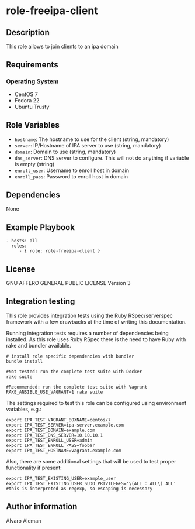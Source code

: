 # role-freeipa-client

## Description

This role allows to join clients to an ipa domain

## Requirements

### Operating System

* CentOS 7
* Fedora 22
* Ubuntu Trusty

## Role Variables

* ``hostname``: The hostname to use for the client (string, mandatory)
* ``server``: IP/Hostname of IPA server to use (string, mandatory)
* ``domain``: Domain to use (string, mandatory)
* ``dns_server``: DNS server to configure. This will not do anything if variable is empty (string)
* ``enroll_user``: Username to enroll host in domain
* ``enroll_pass``: Password to enroll host in domain

## Dependencies

None

## Example Playbook

    - hosts: all
      roles:
         - { role: role-freeipa-client }

## License

GNU AFFERO GENERAL PUBLIC LICENSE Version 3

## Integration testing

This role provides integration tests using the Ruby RSpec/serverspec framework
with a few drawbacks at the time of writing this documentation.

Running integration tests requires a number of dependencies being
installed. As this role uses Ruby RSpec there is the need to have
Ruby with rake and bundler available.

    # install role specific dependencies with bundler
    bundle install

<!-- -->

    #Not tested: run the complete test suite with Docker
    rake suite

<!-- -->

    #Recommended: run the complete test suite with Vagrant
    RAKE_ANSIBLE_USE_VAGRANT=1 rake suite

The settings required to test this role can be configured using environment variables, e.g.:

    export IPA_TEST_VAGRANT_BOXNAME=centos/7
    export IPA_TEST_SERVER=ipa-server.example.com
    export IPA_TEST_DOMAIN=example.com
    export IPA_TEST_DNS_SERVER=10.10.10.1
    export IPA_TEST_ENROLL_USER=admin
    export IPA_TEST_ENROLL_PASS=foobar
    export IPA_TEST_HOSTNAME=vagrant.example.com

Also, there are some additional settings that will be used to test proper functionality if present:

    export IPA_TEST_EXISTING_USER=example_user
    export IPA_TEST_EXISTING_USER_SUDO_PRIVILEGES='\(ALL : ALL\) ALL' #this is interpreted as regexp, so escaping is necessary

## Author information

Alvaro Aleman

<!-- vim: set nofen ts=4 sw=4 et: -->
